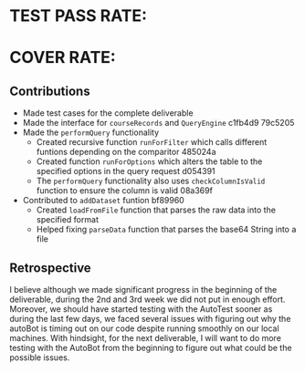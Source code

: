 # TEST PASS RATE: 
# COVER RATE: 

## Contributions
- Made test cases for the complete deliverable
- Made the interface for `courseRecords` and `QueryEngine` c1fb4d9  79c5205
- Made the `performQuery` functionality
  - Created recursive function `runForFilter` which calls different funtions depending on the comparitor 485024a
  - Created function `runForOptions` which alters the table to the specified options in the query request d054391
  - The `performQuery` functionality also uses `checkColumnIsValid` function to ensure the column is valid 08a369f
- Contributed to `addDataset` funtion bf89960
  - Created `loadFromFile` function that parses the raw data into the specified format 
  - Helped fixing `parseData` function that parses the base64 String into a file

## Retrospective
I believe although we made significant progress in the beginning of the deliverable, during the 2nd and 3rd week we 
did not put in enough effort. Moreover, we should have started testing with the AutoTest sooner as during the last few 
days, we faced several issues with figuring out why the autoBot is timing out on our code despite running smoothly on our local
machines. With hindsight, for the next deliverable, I will want to do more testing with the AutoBot from the beginning to 
figure out what could be the possible issues. 
